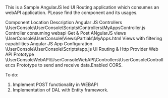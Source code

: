 This is a Sample AngularJS led UI Routing application which consumes an webAPI application.
PLease find the component and its usages.

Component																Location																															Description
Angular JS Controllers				\UserConsole\UserConsole\Scripts\Controllers\MyAppsController.js							Controller consuming webapi Get & Post
ANgularJS views								\UserConsole\UserConsole\Views\Partials\MyApps.html														Views with filtering capabilities
Angular JS App Configuration	\UserConsole\UserConsole\Scripts\app.js																				UI Routing & Http Provider
Web API Prototype							\UserConsoleWebAPI\UserConsoleWebAPI\Controllers\UserConsoleController.cs			Prototype to send and receive data.Enabled CORS.


To do:
1. Implement POST functionality in WEBAPI
2. Implementation of DAL with Entity framework.
